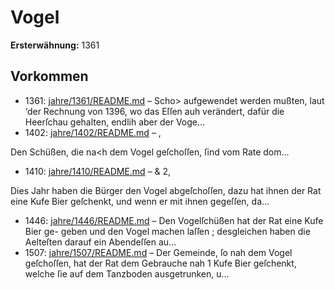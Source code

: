 # Vogel

**Ersterwähnung:** 1361

## Vorkommen
- 1361: [jahre/1361/README.md](../jahre/1361/README.md) – Scho> aufgewendet werden
mußten, laut ‘der Rechnung von 1396, wo das Eſſen auh
verändert, dafür die Heerſchau gehalten, endlih aber der
Voge...
- 1402: [jahre/1402/README.md](../jahre/1402/README.md) – ,

Den Schüßen, die na<h dem Vogel geſchoſſen, ſind
vom Rate dom...
- 1410: [jahre/1410/README.md](../jahre/1410/README.md) – & 2,

Dies Jahr haben die Bürger den Vogel abgeſchoſſen,
dazu hat ihnen der Rat eine Kufe Bier geſchenkt, und
wenn er mit ihnen gegeſſen, da...
- 1446: [jahre/1446/README.md](../jahre/1446/README.md) – Den Vogelſchüßen hat der Rat eine Kufe Bier ge-
geben und den Vogel machen laſſen ; desgleichen haben die
Aelteſten darauf ein Abendeſſen au...
- 1507: [jahre/1507/README.md](../jahre/1507/README.md) – Der Gemeinde, ſo nah dem Vogel geſchoſſen, hat der
Rat dem Gebrauche nah 1 Kufe Bier geſchenkt, welche
ſie auf dem Tanzboden ausgetrunken, u...
